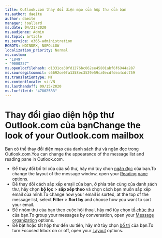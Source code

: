 ```yaml
---
title: Outlook.com thay đổi diện mạo của hộp thư của bạn
ms.author: daeite
author: daeite
manager: joallard
ms.date: 04/21/2020
ms.audience: Admin
ms.topic: article
ms.service: o365-administration
ROBOTS: NOINDEX, NOFOLLOW
localization_priority: Normal
ms.custom:
- "1849"
- "9000257"
ms.openlocfilehash: d1331ca38fd1276bc062ee45801abf6f6944a287
ms.sourcegitcommit: c6692ce0fa1358ec3529e59ca0ecdfdea4cdc759
ms.translationtype: MT
ms.contentlocale: vi-VN
ms.lasthandoff: 09/15/2020
ms.locfileid: "47802583"
---
```

# <a name="change-the-look-of-your-outlookcom-mailbox"></a><span data-ttu-id="03191-102">Thay đổi giao diện hộp thư Outlook.com của bạn</span><span class="sxs-lookup"><span data-stu-id="03191-102">Change the look of your Outlook.com mailbox</span></span>

<span data-ttu-id="03191-103">Bạn có thể thay đổi diện mạo của danh sách thư và ngăn đọc trong Outlook.com.</span><span class="sxs-lookup"><span data-stu-id="03191-103">You can change the appearance of the message list and reading pane in Outlook.com.</span></span>

- <span data-ttu-id="03191-104">Để thay đổi bố trí của cửa sổ thư, hãy mở tùy chọn [ngăn đọc](https://outlook.live.com/mail/options/mail/layout/readingPane) của bạn.</span><span class="sxs-lookup"><span data-stu-id="03191-104">To change the layout of the message window, open your [Reading pane](https://outlook.live.com/mail/options/mail/layout/readingPane) options.</span></span>
- <span data-ttu-id="03191-105">Để thay đổi cách sắp xếp email của bạn, ở phía trên cùng của danh sách thư, hãy chọn **bộ lọc**  >  **sắp xếp theo** và chọn cách bạn muốn sắp xếp email của mình.</span><span class="sxs-lookup"><span data-stu-id="03191-105">To change how your email is sorted, at the top of the message list, select **Filter** > **Sort by** and choose how you want to sort your email.</span></span>
- <span data-ttu-id="03191-106">Để nhóm thư của bạn theo cuộc hội thoại, hãy mở tùy chọn [tổ chức thư](https://outlook.live.com/mail/options/mail/layout/conversations) của bạn.</span><span class="sxs-lookup"><span data-stu-id="03191-106">To group your messages by conversation, open your [Message organization](https://outlook.live.com/mail/options/mail/layout/conversations) options.</span></span>
- <span data-ttu-id="03191-107">Để bật hoặc tắt hộp thư đến ưu tiên, hãy mở tùy chọn [bố trí](https://outlook.live.com/mail/options/mail/layout/focused) của bạn.</span><span class="sxs-lookup"><span data-stu-id="03191-107">To turn Focused Inbox on or off, open your [Layout](https://outlook.live.com/mail/options/mail/layout/focused) options.</span></span>